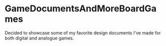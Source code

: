 # GameDocumentsAndMoreBoardGames
Decided to showcase some of my favorite design documents I've made for both digital and analogue games.
